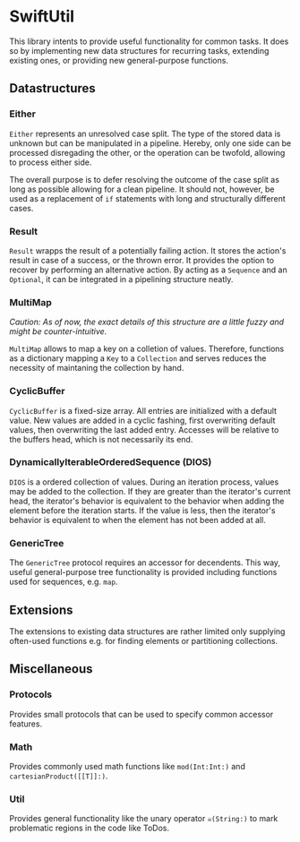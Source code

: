 # SwiftUtil
This library intents to provide useful functionality for common tasks. It does so by implementing new data structures for recurring tasks, extending existing ones, or providing new general-purpose functions.

## Datastructures
### Either 
`Either` represents an unresolved case split. The type of the stored data is unknown but can be manipulated in a pipeline. Hereby, only one side can be processed disregading the other, or the operation can be twofold, allowing to process either side.

The overall purpose is to defer resolving the outcome of the case split as long as possible allowing for a clean pipeline. It should not, however, be used as a replacement of `if` statements with long and structurally different cases.

### Result
`Result` wrapps the result of a potentially failing action. It stores the action's result in case of a success, or the thrown error. It provides the option to recover by performing an alternative action. By acting as a `Sequence` and an `Optional`, it can be integrated in a pipelining structure neatly.

### MultiMap
*Caution: As of now, the exact details of this structure are a little fuzzy and might be counter-intuitive.*

`MultiMap` allows to map a key on a colletion of values. Therefore, functions as a dictionary mapping a `Key` to a `Collection` and serves reduces the necessity of maintaning the collection by hand.

### CyclicBuffer
`CyclicBuffer` is a fixed-size array. All entries are initialized with a default value. New values are added in a cyclic fashing, first overwriting default values, then overwriting the last added entry. Accesses will be relative to the buffers head, which is not necessarily its end.

### DynamicallyIterableOrderedSequence (DIOS)
`DIOS` is a ordered collection of values. During an iteration process, values may be added to the collection. If they are greater than the iterator's current head, the iterator's behavior is equivalent to the behavior when adding the element before the iteration starts. If the value is less, then the iterator's behavior is equivalent to when the element has not been added at all.

### GenericTree
The `GenericTree` protocol requires an accessor for decendents. This way, useful general-purpose tree functionality is provided including functions used for sequences, e.g. `map`.

## Extensions
The extensions to existing data structures are rather limited only supplying often-used functions e.g. for finding elements or partitioning collections.

## Miscellaneous
### Protocols
Provides small protocols that can be used to specify common accessor features.
### Math
Provides commonly used math functions like `mod(Int:Int:)` and `cartesianProduct([[T]]:)`.
### Util
Provides general functionality like the unary operator `☠(String:)` to mark problematic regions in the code like ToDos.
